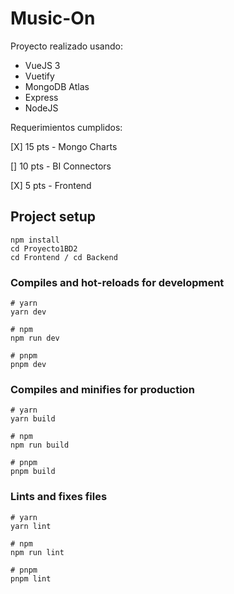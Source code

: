 # Music-On

Proyecto realizado usando:
- VueJS 3
- Vuetify
- MongoDB Atlas
- Express
- NodeJS

Requerimientos cumplidos:


[X] 15 pts - Mongo Charts

[] 10 pts - BI Connectors

[X] 5 pts - Frontend

## Project setup

```
npm install
cd Proyecto1BD2
cd Frontend / cd Backend
```

### Compiles and hot-reloads for development

```
# yarn
yarn dev

# npm
npm run dev

# pnpm
pnpm dev
```

### Compiles and minifies for production

```
# yarn
yarn build

# npm
npm run build

# pnpm
pnpm build
```

### Lints and fixes files

```
# yarn
yarn lint

# npm
npm run lint

# pnpm
pnpm lint
```


